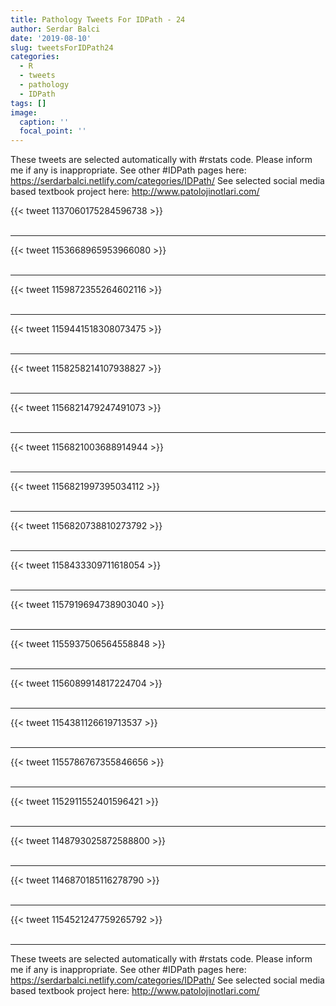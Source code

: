 ```yaml
---
title: Pathology Tweets For IDPath - 24
author: Serdar Balci
date: '2019-08-10'
slug: tweetsForIDPath24
categories:
  - R
  - tweets
  - pathology
  - IDPath
tags: []
image:
  caption: ''
  focal_point: ''
---
```



These tweets are selected automatically with #rstats code. Please inform me if any is inappropriate.
See other #IDPath pages here: https://serdarbalci.netlify.com/categories/IDPath/ 
See selected social media based textbook project here: http://www.patolojinotlari.com/

{{< tweet 1137060175284596738 >}}
<br>
<br>
<hr>
{{< tweet 1153668965953966080 >}}
<br>
<br>
<hr>
{{< tweet 1159872355264602116 >}}
<br>
<br>
<hr>
{{< tweet 1159441518308073475 >}}
<br>
<br>
<hr>
{{< tweet 1158258214107938827 >}}
<br>
<br>
<hr>
{{< tweet 1156821479247491073 >}}
<br>
<br>
<hr>
{{< tweet 1156821003688914944 >}}
<br>
<br>
<hr>
{{< tweet 1156821997395034112 >}}
<br>
<br>
<hr>
{{< tweet 1156820738810273792 >}}
<br>
<br>
<hr>
{{< tweet 1158433309711618054 >}}
<br>
<br>
<hr>
{{< tweet 1157919694738903040 >}}
<br>
<br>
<hr>
{{< tweet 1155937506564558848 >}}
<br>
<br>
<hr>
{{< tweet 1156089914817224704 >}}
<br>
<br>
<hr>
{{< tweet 1154381126619713537 >}}
<br>
<br>
<hr>
{{< tweet 1155786767355846656 >}}
<br>
<br>
<hr>
{{< tweet 1152911552401596421 >}}
<br>
<br>
<hr>
{{< tweet 1148793025872588800 >}}
<br>
<br>
<hr>
{{< tweet 1146870185116278790 >}}
<br>
<br>
<hr>
{{< tweet 1154521247759265792 >}}
<br>
<br>
<hr>


These tweets are selected automatically with #rstats code. Please inform me if any is inappropriate.
See other #IDPath pages here: https://serdarbalci.netlify.com/categories/IDPath/ 
See selected social media based textbook project here: http://www.patolojinotlari.com/
